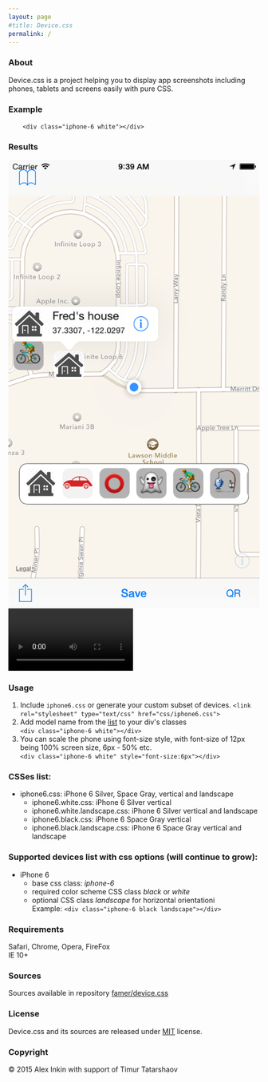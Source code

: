 ```yaml
---
layout: page
#title: Device.css
permalink: /
---
```


### About

Device.css is a project helping you to display app screenshots including phones, tablets and screens easily with pure CSS.

### Example

```
	<div class="iphone-6 white"></div>
```

### Results

<div class="iphone-6 white" style="font-size: 4px; vertical-align: middle;">
	<img src="background/Places.png"/>
</div>
<div class="iphone-6 black" style="font-size: 4px; vertical-align: middle;">
	<video width="250" autoplay loop>
	  <source src="background/videos/fnscreencast.mov" type="video/mp4" />
	</video>
</div>


### Usage

1. Include `iphone6.css` or generate your custom subset of devices.
`<link rel="stylesheet" type="text/css" href="css/iphone6.css">`
2. Add model name from the [list](#modelslist) to your div's classes  
`<div class="iphone-6 white"></div>`
3. You can scale the phone using font-size style, with font-size of 12px being 100% screen size, 6px - 50% etc.  
`<div class="iphone-6 white" style="font-size:6px"></div>`


### CSSes list:

- iphone6.css: iPhone 6 Silver, Space Gray, vertical and landscape
	- iphone6.white.css: iPhone 6 Silver vertical
	- iphone6.white.landscape.css: iPhone 6 Silver vertical and landscape
	- iphone6.black.css: iPhone 6 Space Gray vertical
	- iphone6.black.landscape.css: iPhone 6 Space Gray vertical and landscape

### Supported devices list with css options (will continue to grow):

- iPhone 6
	- base css class: *iphone-6*
	- required color scheme CSS class *black* or *white*
	- optional CSS class *landscape* for horizontal orientationi  
Example: `<div class="iphone-6 black landscape"></div>`

### Requirements
Safari, Chrome, Opera, FireFox  
IE 10+ 

### Sources
Sources available in repository [famer/device.css](http://github.com/famer/device.css)

### License

Device.css and its sources are released under [MIT](http://opensource.org/licenses/MIT) license.

### Copyright
© 2015 Alex Inkin with support of Timur Tatarshaov
